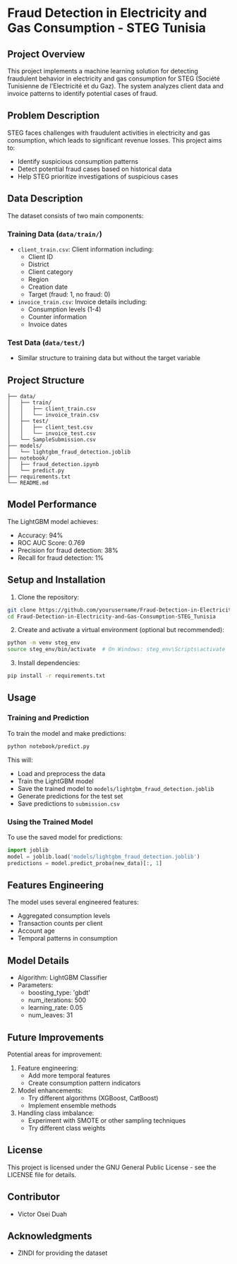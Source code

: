 # Fraud Detection in Electricity and Gas Consumption - STEG Tunisia

## Project Overview
This project implements a machine learning solution for detecting fraudulent behavior in electricity and gas consumption for STEG (Société Tunisienne de l'Electricité et du Gaz). The system analyzes client data and invoice patterns to identify potential cases of fraud.

## Problem Description
STEG faces challenges with fraudulent activities in electricity and gas consumption, which leads to significant revenue losses. This project aims to:
- Identify suspicious consumption patterns
- Detect potential fraud cases based on historical data
- Help STEG prioritize investigations of suspicious cases

## Data Description
The dataset consists of two main components:

### Training Data (`data/train/`)
- `client_train.csv`: Client information including:
  - Client ID
  - District
  - Client category
  - Region
  - Creation date
  - Target (fraud: 1, no fraud: 0)
- `invoice_train.csv`: Invoice details including:
  - Consumption levels (1-4)
  - Counter information
  - Invoice dates

### Test Data (`data/test/`)
- Similar structure to training data but without the target variable

## Project Structure
```
├── data/
│   ├── train/
│   │   ├── client_train.csv
│   │   └── invoice_train.csv
│   ├── test/
│   │   ├── client_test.csv
│   │   └── invoice_test.csv
│   └── SampleSubmission.csv
├── models/
│   └── lightgbm_fraud_detection.joblib
├── notebook/
│   ├── fraud_detection.ipynb
│   └── predict.py
├── requirements.txt
└── README.md
```

## Model Performance
The LightGBM model achieves:
- Accuracy: 94%
- ROC AUC Score: 0.769
- Precision for fraud detection: 38%
- Recall for fraud detection: 1%

## Setup and Installation

1. Clone the repository:
```bash
git clone https://github.com/yourusername/Fraud-Detection-in-Electricity-and-Gas-Consumption-STEG_Tunisia.git
cd Fraud-Detection-in-Electricity-and-Gas-Consumption-STEG_Tunisia
```

2. Create and activate a virtual environment (optional but recommended):
```bash
python -m venv steg_env
source steg_env/bin/activate  # On Windows: steg_env\Scripts\activate
```

3. Install dependencies:
```bash
pip install -r requirements.txt
```

## Usage

### Training and Prediction
To train the model and make predictions:
```bash
python notebook/predict.py
```
This will:
- Load and preprocess the data
- Train the LightGBM model
- Save the trained model to `models/lightgbm_fraud_detection.joblib`
- Generate predictions for the test set
- Save predictions to `submission.csv`

### Using the Trained Model
To use the saved model for predictions:
```python
import joblib
model = joblib.load('models/lightgbm_fraud_detection.joblib')
predictions = model.predict_proba(new_data)[:, 1]
```

## Features Engineering
The model uses several engineered features:
- Aggregated consumption levels
- Transaction counts per client
- Account age
- Temporal patterns in consumption

## Model Details
- Algorithm: LightGBM Classifier
- Parameters:
  - boosting_type: 'gbdt'
  - num_iterations: 500
  - learning_rate: 0.05
  - num_leaves: 31

## Future Improvements
Potential areas for improvement:
1. Feature engineering:
   - Add more temporal features
   - Create consumption pattern indicators
2. Model enhancements:
   - Try different algorithms (XGBoost, CatBoost)
   - Implement ensemble methods
3. Handling class imbalance:
   - Experiment with SMOTE or other sampling techniques
   - Try different class weights

## License
This project is licensed under the GNU General Public License - see the LICENSE file for details.

## Contributor
- Victor Osei Duah

## Acknowledgments
- ZINDI for providing the dataset

